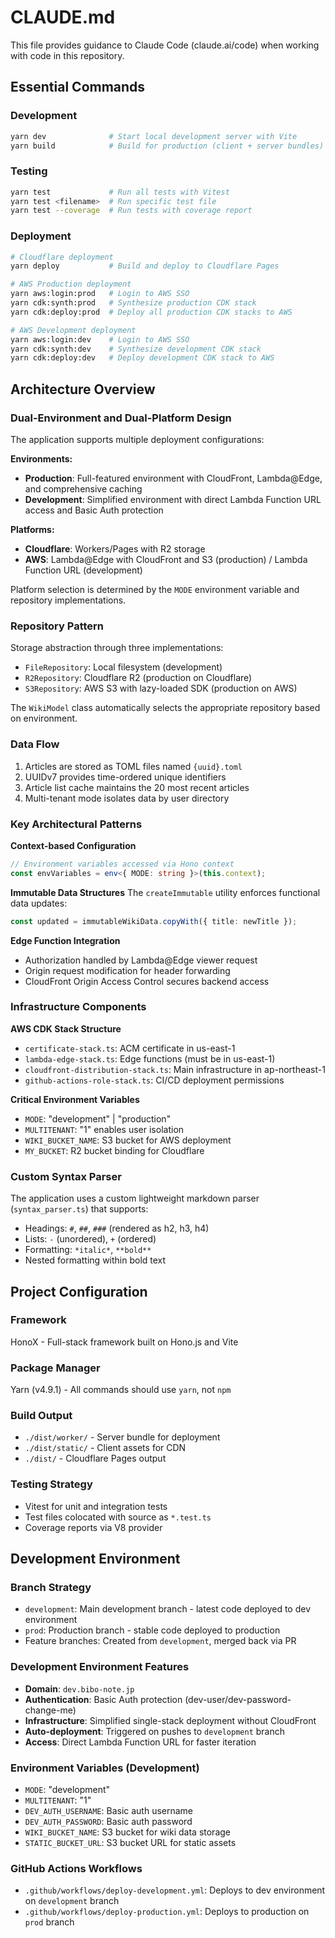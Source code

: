 # CLAUDE.md

This file provides guidance to Claude Code (claude.ai/code) when working with code in this repository.

## Essential Commands

### Development
```bash
yarn dev              # Start local development server with Vite
yarn build            # Build for production (client + server bundles)
```

### Testing
```bash
yarn test             # Run all tests with Vitest
yarn test <filename>  # Run specific test file
yarn test --coverage  # Run tests with coverage report
```

### Deployment
```bash
# Cloudflare deployment
yarn deploy           # Build and deploy to Cloudflare Pages

# AWS Production deployment  
yarn aws:login:prod   # Login to AWS SSO
yarn cdk:synth:prod   # Synthesize production CDK stack
yarn cdk:deploy:prod  # Deploy all production CDK stacks to AWS

# AWS Development deployment
yarn aws:login:dev    # Login to AWS SSO  
yarn cdk:synth:dev    # Synthesize development CDK stack
yarn cdk:deploy:dev   # Deploy development CDK stack to AWS
```

## Architecture Overview

### Dual-Environment and Dual-Platform Design
The application supports multiple deployment configurations:

**Environments:**
- **Production**: Full-featured environment with CloudFront, Lambda@Edge, and comprehensive caching
- **Development**: Simplified environment with direct Lambda Function URL access and Basic Auth protection

**Platforms:**
- **Cloudflare**: Workers/Pages with R2 storage
- **AWS**: Lambda@Edge with CloudFront and S3 (production) / Lambda Function URL (development)

Platform selection is determined by the `MODE` environment variable and repository implementations.

### Repository Pattern
Storage abstraction through three implementations:
- `FileRepository`: Local filesystem (development)
- `R2Repository`: Cloudflare R2 (production on Cloudflare)
- `S3Repository`: AWS S3 with lazy-loaded SDK (production on AWS)

The `WikiModel` class automatically selects the appropriate repository based on environment.

### Data Flow
1. Articles are stored as TOML files named `{uuid}.toml`
2. UUIDv7 provides time-ordered unique identifiers
3. Article list cache maintains the 20 most recent articles
4. Multi-tenant mode isolates data by user directory

### Key Architectural Patterns

**Context-based Configuration**
```typescript
// Environment variables accessed via Hono context
const envVariables = env<{ MODE: string }>(this.context);
```

**Immutable Data Structures**
The `createImmutable` utility enforces functional data updates:
```typescript
const updated = immutableWikiData.copyWith({ title: newTitle });
```

**Edge Function Integration**
- Authorization handled by Lambda@Edge viewer request
- Origin request modification for header forwarding
- CloudFront Origin Access Control secures backend access

### Infrastructure Components

**AWS CDK Stack Structure**
- `certificate-stack.ts`: ACM certificate in us-east-1
- `lambda-edge-stack.ts`: Edge functions (must be in us-east-1)
- `cloudfront-distribution-stack.ts`: Main infrastructure in ap-northeast-1
- `github-actions-role-stack.ts`: CI/CD deployment permissions

**Critical Environment Variables**
- `MODE`: "development" | "production"
- `MULTITENANT`: "1" enables user isolation
- `WIKI_BUCKET_NAME`: S3 bucket for AWS deployment
- `MY_BUCKET`: R2 bucket binding for Cloudflare

### Custom Syntax Parser
The application uses a custom lightweight markdown parser (`syntax_parser.ts`) that supports:
- Headings: `#`, `##`, `###` (rendered as h2, h3, h4)
- Lists: `-` (unordered), `+` (ordered)
- Formatting: `*italic*`, `**bold**`
- Nested formatting within bold text

## Project Configuration

### Framework
HonoX - Full-stack framework built on Hono.js and Vite

### Package Manager
Yarn (v4.9.1) - All commands should use `yarn`, not `npm`

### Build Output
- `./dist/worker/` - Server bundle for deployment
- `./dist/static/` - Client assets for CDN
- `./dist/` - Cloudflare Pages output

### Testing Strategy
- Vitest for unit and integration tests
- Test files colocated with source as `*.test.ts`
- Coverage reports via V8 provider

## Development Environment

### Branch Strategy
- `development`: Main development branch - latest code deployed to dev environment
- `prod`: Production branch - stable code deployed to production
- Feature branches: Created from `development`, merged back via PR

### Development Environment Features
- **Domain**: `dev.bibo-note.jp`
- **Authentication**: Basic Auth protection (dev-user/dev-password-change-me)
- **Infrastructure**: Simplified single-stack deployment without CloudFront
- **Auto-deployment**: Triggered on pushes to `development` branch
- **Access**: Direct Lambda Function URL for faster iteration

### Environment Variables (Development)
- `MODE`: "development"
- `MULTITENANT`: "1" 
- `DEV_AUTH_USERNAME`: Basic auth username
- `DEV_AUTH_PASSWORD`: Basic auth password
- `WIKI_BUCKET_NAME`: S3 bucket for wiki data storage
- `STATIC_BUCKET_URL`: S3 bucket URL for static assets

### GitHub Actions Workflows
- `.github/workflows/deploy-development.yml`: Deploys to dev environment on `development` branch
- `.github/workflows/deploy-production.yml`: Deploys to production on `prod` branch